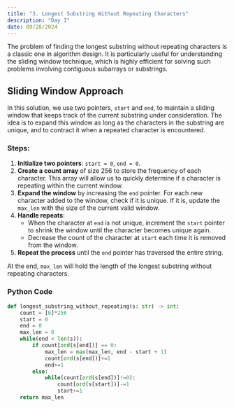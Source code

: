 ```yaml
---
title: "3. Longest Substring Without Repeating Characters"
description: "Day I"
date: 09/28/2024
---
```


The problem of finding the longest substring without repeating characters is a classic one in algorithm design. It is particularly useful for understanding the sliding window technique, which is highly efficient for solving such problems involving contiguous subarrays or substrings.

## Sliding Window Approach

In this solution, we use two pointers, `start` and `end`, to maintain a sliding window that keeps track of the current substring under consideration. The idea is to expand this window as long as the characters in the substring are unique, and to contract it when a repeated character is encountered.

### Steps:

1. **Initialize two pointers**: `start = 0`, `end = 0`.
2. **Create a count array** of size 256 to store the frequency of each character. This array will allow us to quickly determine if a character is repeating within the current window.
3. **Expand the window** by increasing the `end` pointer. For each new character added to the window, check if it is unique. If it is, update the `max_len` with the size of the current valid window.
4. **Handle repeats**:
   - When the character at `end` is not unique, increment the `start` pointer to shrink the window until the character becomes unique again.
   - Decrease the count of the character at `start` each time it is removed from the window.
5. **Repeat the process** until the `end` pointer has traversed the entire string.

At the end, `max_len` will hold the length of the longest substring without repeating characters.

### Python Code

```python
def longest_substring_without_repeating(s: str) -> int:
    count = [0]*256
    start = 0
    end = 0
    max_len = 0
    while(end < len(s)):
        if count[ord(s[end])] == 0:
            max_len = max(max_len, end - start + 1)
            count[ord(s[end])]+=1
            end+=1
        else:
            while(count[ord(s[end])]!=0):
                count[ord(s[start])]-=1
                start+=1
    return max_len